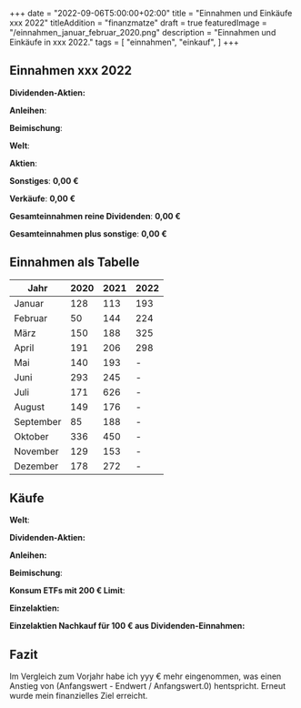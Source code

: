 +++
date = "2022-09-06T5:00:00+02:00"
title = "Einnahmen und Einkäufe xxx 2022"
titleAddition = "finanzmatze"
draft = true
featuredImage = "/einnahmen_januar_februar_2020.png"
description = "Einnahmen und Einkäufe in xxx 2022."
tags = [
    "einnahmen",
    "einkauf",
]
+++

## Einnahmen xxx 2022

**Dividenden-Aktien:**



**Anleihen**:



**Beimischung**:



**Welt**:



**Aktien**:


**Sonstiges**: **0,00 €**


**Verkäufe**: **0,00 €**

**Gesamteinnahmen reine Dividenden**: **0,00 €**

**Gesamteinnahmen plus sonstige**: **0,00 €**


## Einnahmen als Tabelle

| Jahr      | 2020  | 2021  | 2022  |
|-----------|-------|-------|-------|
| Januar    | 128   | 113   | 193   |
| Februar   | 50    | 144   | 224   |
| März      | 150   | 188   | 325   |
| April     | 191   | 206   | 298   |
| Mai       | 140   | 193   | -     |
| Juni      | 293   | 245   | -     |
| Juli      | 171   | 626   | -     |
| August    | 149   | 176   | -     |
| September | 85    | 188   | -     |
| Oktober   | 336   | 450   | -     |
| November  | 129   | 153   | -     |
| Dezember  | 178   | 272   | -     |


## Käufe

**Welt**:


**Dividenden-Aktien:**



**Anleihen:**



**Beimischung**:


**Konsum ETFs mit 200 € Limit**:



**Einzelaktien:**


**Einzelaktien Nachkauf für 100 € aus Dividenden-Einnahmen:**



## Fazit

Im Vergleich zum Vorjahr habe ich yyy € mehr eingenommen, was einen Anstieg von (Anfangswert - Endwert / Anfangswert.0) hentspricht. Erneut wurde mein finanzielles Ziel erreicht.

